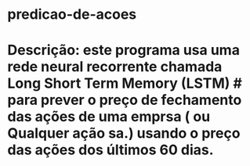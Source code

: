 # predicao-de-acoes
# Descrição: este programa usa uma rede neural recorrente chamada Long Short Term Memory (LSTM) # para prever o preço de fechamento das ações de uma emprsa ( ou Qualquer ação sa.) usando o preço das ações dos últimos 60 dias.
